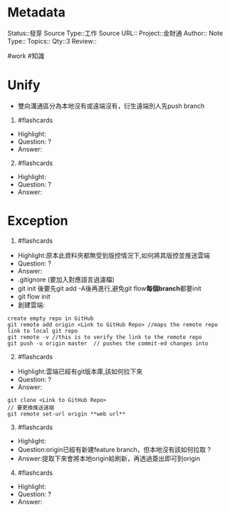 # Metadata
Status::發芽
Source Type::工作
Source URL::
Project::金財通
Author::
Note Type::
Topics::
Qty::3
Review::

#work #知識 
# Unify
- 雙向溝通區分為本地沒有或遠端沒有，衍生遠端別人先push branch

1. #flashcards 
- Highlight:
- Question:
?
- Answer:

2. #flashcards 
- Highlight:
- Question:
?
- Answer:

# Exception

1. #flashcards 
- Highlight:原本此資料夾都無受到版控情況下,如何將其版控並推送雲端
- Question:
?
- Answer:
- .gitignore (要加入對應語言過濾檔)
- git init 後要先git add -A後再進行,避免git flow**每個branch**都要init
- git flow init
- 創建雲端:
```
create empty repo in GitHub
git remote add origin <Link to GitHub Repo> //maps the remote repo link to local git repo
git remote -v //this is to verify the link to the remote repo 
git push -u origin master  // pushes the commit-ed changes into 
```

2. #flashcards 
- Highlight:雲端已經有git版本庫,該如何拉下來
- Question:
?
- Answer:
```
git clone <Link to GitHub Repo>
// 要更換推送遠端
git remote set-url origin **web url**
```

3. #flashcards 
- Highlight:
- Question:origin已經有新建feature branch，但本地沒有該如何拉取
?
- Answer:提取下來會將本地origin給刷新，再透過簽出即可到origin

4. #flashcards 
- Highlight:
- Question:
?
- Answer:

